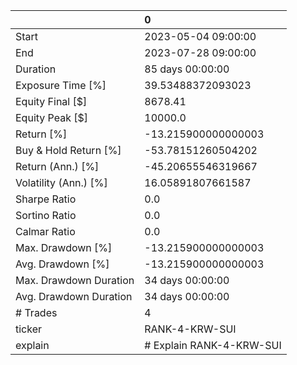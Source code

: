 |                        | 0                        |
|:-----------------------|:-------------------------|
| Start                  | 2023-05-04 09:00:00      |
| End                    | 2023-07-28 09:00:00      |
| Duration               | 85 days 00:00:00         |
| Exposure Time [%]      | 39.53488372093023        |
| Equity Final [$]       | 8678.41                  |
| Equity Peak [$]        | 10000.0                  |
| Return [%]             | -13.215900000000003      |
| Buy & Hold Return [%]  | -53.78151260504202       |
| Return (Ann.) [%]      | -45.20655546319667       |
| Volatility (Ann.) [%]  | 16.05891807661587        |
| Sharpe Ratio           | 0.0                      |
| Sortino Ratio          | 0.0                      |
| Calmar Ratio           | 0.0                      |
| Max. Drawdown [%]      | -13.215900000000003      |
| Avg. Drawdown [%]      | -13.215900000000003      |
| Max. Drawdown Duration | 34 days 00:00:00         |
| Avg. Drawdown Duration | 34 days 00:00:00         |
| # Trades               | 4                        |
| ticker                 | RANK-4-KRW-SUI           |
| explain                | # Explain RANK-4-KRW-SUI |
